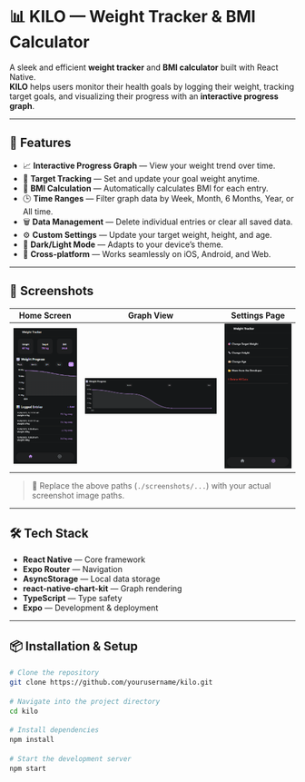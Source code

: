 # 📊 KILO — Weight Tracker & BMI Calculator

A sleek and efficient **weight tracker** and **BMI calculator** built with React Native.  
**KILO** helps users monitor their health goals by logging their weight, tracking target goals, and visualizing their progress with an **interactive progress graph**.

---

## 🚀 Features

- 📈 **Interactive Progress Graph** — View your weight trend over time.
- 🎯 **Target Tracking** — Set and update your goal weight anytime.
- 📏 **BMI Calculation** — Automatically calculates BMI for each entry.
- 🕒 **Time Ranges** — Filter graph data by Week, Month, 6 Months, Year, or All time.
- 🗑 **Data Management** — Delete individual entries or clear all saved data.
- ⚙ **Custom Settings** — Update your target weight, height, and age.
- 🎨 **Dark/Light Mode** — Adapts to your device’s theme.
- 📱 **Cross-platform** — Works seamlessly on iOS, Android, and Web.

---

## 📸 Screenshots

| Home Screen                     | Graph View                        | Settings Page                           |
| ------------------------------- | --------------------------------- | --------------------------------------- |
| ![Home](./screenshots/home.png) | ![Graph](./screenshots/graph.png) | ![Settings](./screenshots/settings.png) |

> 📌 Replace the above paths (`./screenshots/...`) with your actual screenshot image paths.

---

## 🛠 Tech Stack

- **React Native** — Core framework
- **Expo Router** — Navigation
- **AsyncStorage** — Local data storage
- **react-native-chart-kit** — Graph rendering
- **TypeScript** — Type safety
- **Expo** — Development & deployment

---

## 📦 Installation & Setup

```bash
# Clone the repository
git clone https://github.com/yourusername/kilo.git

# Navigate into the project directory
cd kilo

# Install dependencies
npm install

# Start the development server
npm start
```
